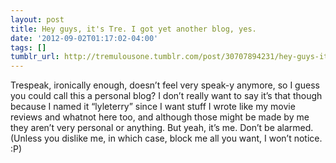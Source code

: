 ```yaml
---
layout: post
title: Hey guys, it's Tre. I got yet another blog, yes.
date: '2012-09-02T01:17:02-04:00'
tags: []
tumblr_url: http://tremulousone.tumblr.com/post/30707894231/hey-guys-its-tre-i-got-yet-another-blog-yes
---
```

Trespeak, ironically enough, doesn’t feel very speak-y anymore, so I guess you could call this a personal blog? I don’t really want to say it’s that though because I named it “lyleterry” since I want stuff I wrote like my movie reviews and whatnot here too, and although those might be made by me they aren’t very personal or anything.
But yeah, it’s me. Don’t be alarmed. (Unless you dislike me, in which case, block me all you want, I won’t notice. :P)
